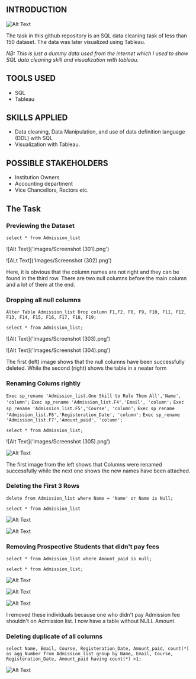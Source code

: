 ## INTRODUCTION
![Alt Text]()

The task in this github repository is an SQL data cleaning task of less than 150 dataset.
The data was later visualized using Tableau.

_NB: This is just a dummy data used from the internet which I used to show SQL data cleaning skill and visualization with tableau._


## TOOLS USED
* SQL
* Tableau

## SKILLS APPLIED
* Data cleaning, Data Manipulation, and use of data definition language (DDL) with SQL
* Visualization with Tableau.

## POSSIBLE STAKEHOLDERS
* Institution Owners
* Accounting department
* Vice Chancellors, Rectors etc.

## The Task

### Previewing the Dataset

`select * from Admission_list`

![Alt Text]('Images/Screenshot (301).png')

![ALt Text]('Images/Screenshot (302).png')

Here, it is obvious that the column names are not right and they can be found in the third row. There are two null columns before the main column and a lot of them at the end.

### Dropping all null columns
`Alter Table Admission_list
Drop column F1,F2, F8, F9, F10, F11, F12, F13, F14, F15, F16, F17, F18, F19;`

`select * from Admission_list;`

![Alt Text]('Images/Screenshot (303).png')

![Alt Text]('Images/Screenshot (304).png')

The first (left) image shows that the null columns have been successfully deleted. While the second (right) shows the table in a neater form

### Renaming Colums rightly

`Exec sp_rename 'Admission_list.One Skill to Rule Them All','Name', 'column';`
`Exec sp_rename 'Admission_list.F4','Email', 'column';`
`Exec sp_rename 'Admission_list.F5','Course', 'column';`
`Exec sp_rename 'Admission_list.F6','Registeration_Date', 'column';`
`Exec sp_rename 'Admission_list.F7','Amount_paid', 'column';`

`select * from Admission_list;`

![Alt Text]('Images/Screenshot (305).png')


![Alt Text]('https://github.com/Mario-Gozie/Sql-school-data-cleaning-and-viz-Task/blob/main/Images/Screenshot%20(306).png')

The first image from the left shows that Columns were renamed successfully while the next one shows the new names have been attached.

### Deleting the First 3 Rows

`delete from Admission_list
where Name = 'Name' or Name is Null;`


`select * from Admission_list`




![Alt Text]('https://github.com/Mario-Gozie/Sql-school-data-cleaning-and-viz-Task/blob/main/Images/Screenshot%20(308).png')

![Alt Text]('')


### Removing Prospective Students that didn't pay fees

`select * from Admission_list
where Amount_paid is null;`

`select * from Admission_list;`

![Alt Text]('https://github.com/Mario-Gozie/Sql-school-data-cleaning-and-viz-Task/blob/main/Images/Screenshot%20(316).png')

![Alt Text]('https://github.com/Mario-Gozie/Sql-school-data-cleaning-and-viz-Task/blob/main/Images/Screenshot%20(317).png')

![Alt Text]('https://github.com/Mario-Gozie/Sql-school-data-cleaning-and-viz-Task/blob/main/Images/Screenshot%20(318).png')


I removed these individuals because one who didn't pay Admission fee shouldn't on Admission list.
I now have a table without NULL Amount.


### Deleting duplicate of all columns


 


 `select Name, Email, Course, Registeration_Date, Amount_paid, count(*) as agg_Number
 from Admission_list
group by Name, Email, Course, Registeration_Date, Amount_paid
having count(*) >1;`

![Alt Text]('')
